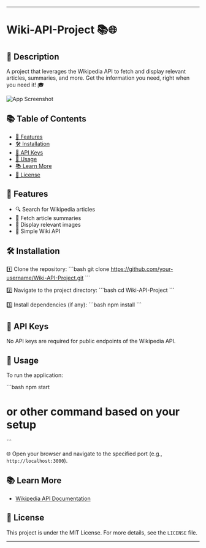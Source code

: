 
---

# Wiki-API-Project 📚🌐

## 🌟 Description

A project that leverages the Wikipedia API to fetch and display relevant articles, summaries, and more. Get the information you need, right when you need it! 🎓

![App Screenshot](./screenshot.png)

## 📚 Table of Contents

- [🌟 Features](#features)
- [🛠 Installation](#installation)
- [🔑 API Keys](#api-keys)
- [🚀 Usage](#usage)
- [📚 Learn More](#learn-more)
- [📄 License](#license)

## 🌟 Features

- 🔍 Search for Wikipedia articles
- 📝 Fetch article summaries
- 📸 Display relevant images
- 🎨 Simple Wiki API

## 🛠 Installation

1️⃣ Clone the repository:
\```bash
git clone https://github.com/your-username/Wiki-API-Project.git
\```

2️⃣ Navigate to the project directory:
\```bash
cd Wiki-API-Project
\```

3️⃣ Install dependencies (if any):
\```bash
npm install
\```

## 🔑 API Keys

No API keys are required for public endpoints of the Wikipedia API.

## 🚀 Usage

To run the application:

\```bash
npm start
# or other command based on your setup
\```

🌐 Open your browser and navigate to the specified port (e.g., `http://localhost:3000`).

## 📚 Learn More

- [Wikipedia API Documentation](https://www.mediawiki.org/wiki/API:Main_page)

## 📄 License

This project is under the MIT License. For more details, see the `LICENSE` file.

---
